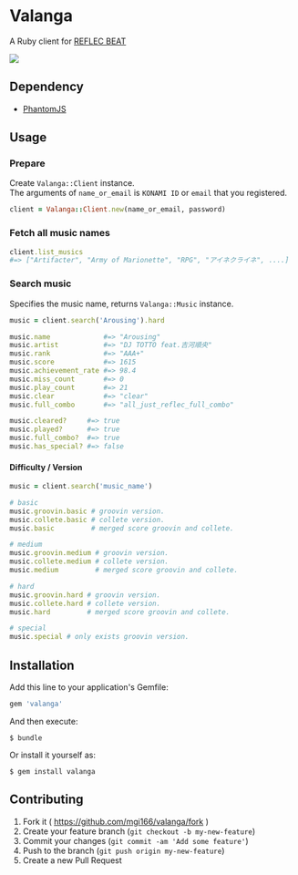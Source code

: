 # Valanga

A Ruby client for [REFLEC BEAT](http://p.eagate.573.jp/game/reflec/groovin/p/index.html)

![](https://raw.githubusercontent.com/mgi166/valanga/master/img/Valanga.png)

## Dependency

* [PhantomJS](http://phantomjs.org/)

## Usage
### Prepare
Create `Valanga::Client` instance.  
The arguments of `name_or_email` is `KONAMI ID` or `email` that you registered.  

```ruby
client = Valanga::Client.new(name_or_email, password)
```

### Fetch all music names

```ruby
client.list_musics
#=> ["Artifacter", "Army of Marionette", "RPG", "アイネクライネ", ....]
```

### Search music
Specifies the music name, returns `Valanga::Music` instance.

```ruby
music = client.search('Arousing').hard

music.name             #=> "Arousing"
music.artist           #=> "DJ TOTTO feat.吉河順央"
music.rank             #=> "AAA+"
music.score            #=> 1615
music.achievement_rate #=> 98.4
music.miss_count       #=> 0
music.play_count       #=> 21
music.clear            #=> "clear"
music.full_combo       #=> "all_just_reflec_full_combo"

music.cleared?     #=> true
music.played?      #=> true
music.full_combo?  #=> true
music.has_special? #=> false
```

#### Difficulty / Version

```ruby
music = client.search('music_name')

# basic
music.groovin.basic # groovin version.
music.collete.basic # collete version.
music.basic         # merged score groovin and collete.

# medium
music.groovin.medium # groovin version.
music.collete.medium # collete version.
music.medium         # merged score groovin and collete.

# hard
music.groovin.hard # groovin version.
music.collete.hard # collete version.
music.hard         # merged score groovin and collete.

# special
music.special # only exists groovin version.
```

## Installation

Add this line to your application's Gemfile:

```ruby
gem 'valanga'
```

And then execute:

    $ bundle

Or install it yourself as:

    $ gem install valanga

## Contributing

1. Fork it ( https://github.com/mgi166/valanga/fork )
2. Create your feature branch (`git checkout -b my-new-feature`)
3. Commit your changes (`git commit -am 'Add some feature'`)
4. Push to the branch (`git push origin my-new-feature`)
5. Create a new Pull Request
